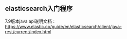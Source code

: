 ## elasticsearch入门程序

7.9版本java api说明文档：  
https://www.elastic.co/guide/en/elasticsearch/client/java-rest/current/index.html  
